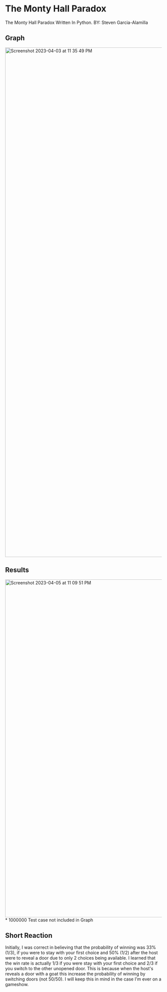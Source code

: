 # The Monty Hall Paradox
The Monty Hall Paradox Written In Python.
BY: Steven Garcia-Alamilla



## Graph

<img width="1638" alt="Screenshot 2023-04-03 at 11 35 49 PM" src="https://user-images.githubusercontent.com/89400338/229688061-f35da193-d099-44d1-89d8-e9b4898c0fa7.png">

## Results
<img width="1086" alt="Screenshot 2023-04-05 at 11 09 51 PM" src="https://user-images.githubusercontent.com/89400338/230270013-53cff1da-b36d-431e-940c-0369e281585f.png">
* 1000000 Test case not included in Graph 


## Short Reaction



Initially, I was correct in believing that the probability of winning was 33% (1/3), if you were to stay with your first choice and 50% (1/2) after the host were to reveal a door due to only 2 choices being available.
I learned that the win rate is actually 1/3 if you were stay with your first choice and 2/3 if you switch to the other unopened door. This is because when the host's reveals a door with a goat this increase the probability of winning by switching doors (not 50/50). I will keep this in mind in the case I'm ever on a gameshow.

